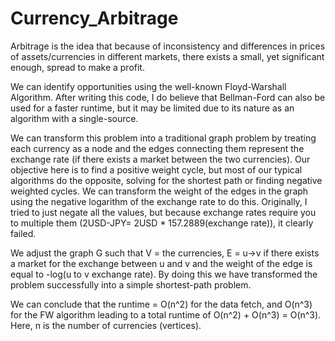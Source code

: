 # Currency_Arbitrage
Arbitrage is the idea that because of inconsistency and differences in prices of assets/currencies in different markets, there exists a small, yet significant enough, spread to make a profit. 

We can identify opportunities using the well-known Floyd-Warshall Algorithm. After writing this code, I do believe that Bellman-Ford can also be used for a faster runtime, but it may be limited due to its nature as an algorithm with a single-source. 

We can transform this problem into a traditional graph problem by treating each currency as a node and the edges connecting them represent the exchange rate (if there exists a market between the two currencies). Our objective here is to find a positive weight cycle, but most of our typical algorithms do the opposite, solving for the shortest path or finding negative weighted cycles. We can transform the weight of the edges in the graph using the negative logarithm of the exchange rate to do this. Originally, I tried to just negate all the values, but because exchange rates require you to multiple them (2USD-JPY= 2USD * 157.2889(exchange rate)), it clearly failed. 

We adjust the graph G such that V = the currencies, E = u→v if there exists a market for the exchange between u and v and the weight of the edge is equal to -log(u to v exchange rate). By doing this we have transformed the problem successfully into a simple shortest-path problem. 

We can conclude that the runtime = O(n^2) for the data fetch, and O(n^3) for the FW algorithm leading to a total runtime of O(n^2) + O(n^3) = O(n^3). Here, n is the number of currencies (vertices). 
